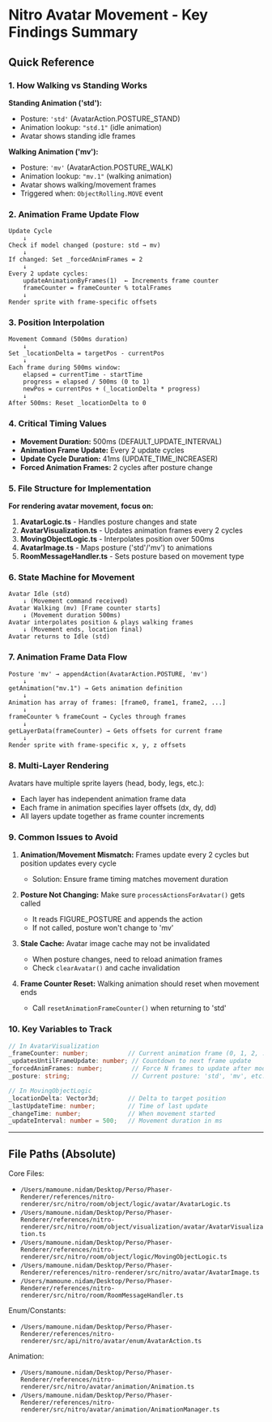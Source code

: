 # Nitro Avatar Movement - Key Findings Summary

## Quick Reference

### 1. How Walking vs Standing Works

**Standing Animation ('std'):**
- Posture: `'std'` (AvatarAction.POSTURE_STAND)
- Animation lookup: `"std.1"` (idle animation)
- Avatar shows standing idle frames

**Walking Animation ('mv'):**
- Posture: `'mv'` (AvatarAction.POSTURE_WALK)
- Animation lookup: `"mv.1"` (walking animation)
- Avatar shows walking/movement frames
- Triggered when: `ObjectRolling.MOVE` event

### 2. Animation Frame Update Flow

```
Update Cycle
    ↓
Check if model changed (posture: std → mv)
    ↓
If changed: Set _forcedAnimFrames = 2
    ↓
Every 2 update cycles:
    updateAnimationByFrames(1)  ← Increments frame counter
    frameCounter = frameCounter % totalFrames
    ↓
Render sprite with frame-specific offsets
```

### 3. Position Interpolation

```
Movement Command (500ms duration)
    ↓
Set _locationDelta = targetPos - currentPos
    ↓
Each frame during 500ms window:
    elapsed = currentTime - startTime
    progress = elapsed / 500ms (0 to 1)
    newPos = currentPos + (_locationDelta * progress)
    ↓
After 500ms: Reset _locationDelta to 0
```

### 4. Critical Timing Values

- **Movement Duration:** 500ms (DEFAULT_UPDATE_INTERVAL)
- **Animation Frame Update:** Every 2 update cycles
- **Update Cycle Duration:** 41ms (UPDATE_TIME_INCREASER)
- **Forced Animation Frames:** 2 cycles after posture change

### 5. File Structure for Implementation

**For rendering avatar movement, focus on:**

1. **AvatarLogic.ts** - Handles posture changes and state
2. **AvatarVisualization.ts** - Updates animation frames every 2 cycles
3. **MovingObjectLogic.ts** - Interpolates position over 500ms
4. **AvatarImage.ts** - Maps posture ('std'/'mv') to animations
5. **RoomMessageHandler.ts** - Sets posture based on movement type

### 6. State Machine for Movement

```
Avatar Idle (std)
    ↓ (Movement command received)
Avatar Walking (mv) [Frame counter starts]
    ↓ (Movement duration 500ms)
Avatar interpolates position & plays walking frames
    ↓ (Movement ends, location final)
Avatar returns to Idle (std)
```

### 7. Animation Frame Data Flow

```
Posture 'mv' → appendAction(AvatarAction.POSTURE, 'mv')
    ↓
getAnimation("mv.1") → Gets animation definition
    ↓
Animation has array of frames: [frame0, frame1, frame2, ...]
    ↓
frameCounter % frameCount → Cycles through frames
    ↓
getLayerData(frameCounter) → Gets offsets for current frame
    ↓
Render sprite with frame-specific x, y, z offsets
```

### 8. Multi-Layer Rendering

Avatars have multiple sprite layers (head, body, legs, etc.):
- Each layer has independent animation frame data
- Each frame in animation specifies layer offsets (dx, dy, dd)
- All layers update together as frame counter increments

### 9. Common Issues to Avoid

1. **Animation/Movement Mismatch:** Frames update every 2 cycles but position updates every cycle
   - Solution: Ensure frame timing matches movement duration

2. **Posture Not Changing:** Make sure `processActionsForAvatar()` gets called
   - It reads FIGURE_POSTURE and appends the action
   - If not called, posture won't change to 'mv'

3. **Stale Cache:** Avatar image cache may not be invalidated
   - When posture changes, need to reload animation frames
   - Check `clearAvatar()` and cache invalidation

4. **Frame Counter Reset:** Walking animation should reset when movement ends
   - Call `resetAnimationFrameCounter()` when returning to 'std'

### 10. Key Variables to Track

```typescript
// In AvatarVisualization
_frameCounter: number;           // Current animation frame (0, 1, 2, ...)
_updatesUntilFrameUpdate: number; // Countdown to next frame update
_forcedAnimFrames: number;        // Force N frames to update after model change
_posture: string;                 // Current posture: 'std', 'mv', etc.

// In MovingObjectLogic
_locationDelta: Vector3d;        // Delta to target position
_lastUpdateTime: number;         // Time of last update
_changeTime: number;             // When movement started
_updateInterval: number = 500;   // Movement duration in ms
```

---

## File Paths (Absolute)

Core Files:
- `/Users/mamoune.nidam/Desktop/Perso/Phaser-Renderer/references/nitro-renderer/src/nitro/room/object/logic/avatar/AvatarLogic.ts`
- `/Users/mamoune.nidam/Desktop/Perso/Phaser-Renderer/references/nitro-renderer/src/nitro/room/object/visualization/avatar/AvatarVisualization.ts`
- `/Users/mamoune.nidam/Desktop/Perso/Phaser-Renderer/references/nitro-renderer/src/nitro/room/object/logic/MovingObjectLogic.ts`
- `/Users/mamoune.nidam/Desktop/Perso/Phaser-Renderer/references/nitro-renderer/src/nitro/avatar/AvatarImage.ts`
- `/Users/mamoune.nidam/Desktop/Perso/Phaser-Renderer/references/nitro-renderer/src/nitro/room/RoomMessageHandler.ts`

Enum/Constants:
- `/Users/mamoune.nidam/Desktop/Perso/Phaser-Renderer/references/nitro-renderer/src/api/nitro/avatar/enum/AvatarAction.ts`

Animation:
- `/Users/mamoune.nidam/Desktop/Perso/Phaser-Renderer/references/nitro-renderer/src/nitro/avatar/animation/Animation.ts`
- `/Users/mamoune.nidam/Desktop/Perso/Phaser-Renderer/references/nitro-renderer/src/nitro/avatar/animation/AnimationManager.ts`

